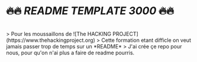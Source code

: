 # ~~:fire::fire:~~ ___README TEMPLATE 3000___ ~~:fire::fire:~~
</br>
> Pour les moussaillons de ![The HACKING PROJECT](https://www.thehackingproject.org)
> Cette formation etant difficle on veut jamais passer trop de temps sur un *README*
> J'ai crée çe repo pour nous, pour qu'on n'ai plus a faire de readme pourris.
</br>
